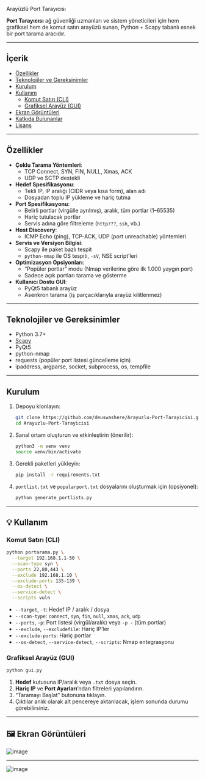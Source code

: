 Arayüzlü Port Tarayıcısı

**Port Tarayıcısı** ağ güvenliği uzmanları ve sistem yöneticileri için hem grafiksel hem de komut satırı arayüzü sunan, Python + Scapy tabanlı esnek bir port tarama aracıdır.

---

##  İçerik

- [Özellikler](#özellikler)
- [Teknolojiler ve Gereksinimler](#teknolojiler-ve-gereksinimler)
- [Kurulum](#kurulum)
- [Kullanım](#kullanım)
  - [Komut Satırı (CLI)](#komut-satırı-cli)
  - [Grafiksel Arayüz (GUI)](#grafiksel-arayüz-gui)
- [Ekran Görüntüleri](#ekran-görüntüleri)
- [Katkıda Bulunanlar](#katkıda-bulunanlar)
- [Lisans](#lisans)

---

##  Özellikler

- **Çoklu Tarama Yöntemleri**:
  - TCP Connect, SYN, FIN, NULL, Xmas, ACK
  - UDP ve SCTP destekli
- **Hedef Spesifikasyonu**:
  - Tekli IP, IP aralığı (CIDR veya kısa form), alan adı
  - Dosyadan toplu IP yükleme ve hariç tutma
- **Port Spesifikasyonu**:
  - Belirli portlar (virgülle ayrılmış), aralık, tüm portlar (1–65535)
  - Hariç tutulacak portlar
  - Servis adına göre filtreleme (`http???`, `ssh`, vb.)
- **Host Discovery**:
  - ICMP Echo (ping), TCP-ACK, UDP (port unreachable) yöntemleri
- **Servis ve Versiyon Bilgisi**:
  - Scapy ile paket bazlı tespit
  - `python-nmap` ile OS tespiti, `-sV`, NSE script’leri
- **Optimizasyon Opsiyonları**:
  - “Popüler portlar” modu (Nmap verilerine göre ilk 1.000 yaygın port)
  - Sadece açık portları tarama ve gösterme
- **Kullanıcı Dostu GUI**:
  - PyQt5 tabanlı arayüz
  - Asenkron tarama (iş parçacıklarıyla arayüz kilitlenmez)

---

##  Teknolojiler ve Gereksinimler

- Python 3.7+
- [Scapy](https://scapy.net/)
- PyQt5
- python-nmap
- requests (popüler port listesi güncelleme için)
- ipaddress, argparse, socket, subprocess, os, tempfile

---

##  Kurulum

1. Depoyu klonlayın:

   ```bash
   git clone https://github.com/deuswashere/Arayuzlu-Port-Tarayicisi.git
   cd Arayuzlu-Port-Tarayicisi
   ```

2. Sanal ortam oluşturun ve etkinleştirin (önerilir):

   ```bash
   python3 -m venv venv
   source venv/bin/activate
   ```

3. Gerekli paketleri yükleyin:

   ```bash
   pip install -r requirements.txt
   ```

4. `portlist.txt` ve `popularport.txt` dosyalarını oluşturmak için (opsiyonel):

   ```bash
   python generate_portlists.py
   ```

---

## 💡 Kullanım

### Komut Satırı (CLI)

```bash
python portarama.py \
  --target 192.168.1.1-50 \
  --scan-type syn \
  --ports 22,80,443 \
  --exclude 192.168.1.10 \
  --exclude-ports 135-139 \
  --os-detect \
  --service-detect \
  --scripts vuln
```

- `--target`, `-t`: Hedef IP / aralık / dosya
- `--scan-type`: `connect`, `syn`, `fin`, `null`, `xmas`, `ack`, `udp`
- `--ports`, `-p`: Port listesi (virgül/aralık) veya `-p -` (tüm portlar)
- `--exclude`, `--excludefile`: Hariç IP’ler
- `--exclude-ports`: Hariç portlar
- `--os-detect`, `--service-detect`, `--scripts`: Nmap entegrasyonu

### Grafiksel Arayüz (GUI)

```bash
python gui.py
```

1. **Hedef** kutusuna IP/aralık veya `.txt` dosya seçin.
2. **Hariç IP** ve **Port Ayarları**’ndan filtreleri yapılandırın.
3. “Taramayı Başlat” butonuna tıklayın.
4. Çıktılar anlık olarak alt pencereye aktarılacak, işlem sonunda durumu görebilirsiniz.

---

## 🖼️ Ekran Görüntüleri

![image](https://github.com/user-attachments/assets/fbba86bc-0de9-45af-a485-73c1ded36bbd)


---

![image](https://github.com/user-attachments/assets/d152b9dd-33c8-4119-9b68-4b15bf1333c2)




